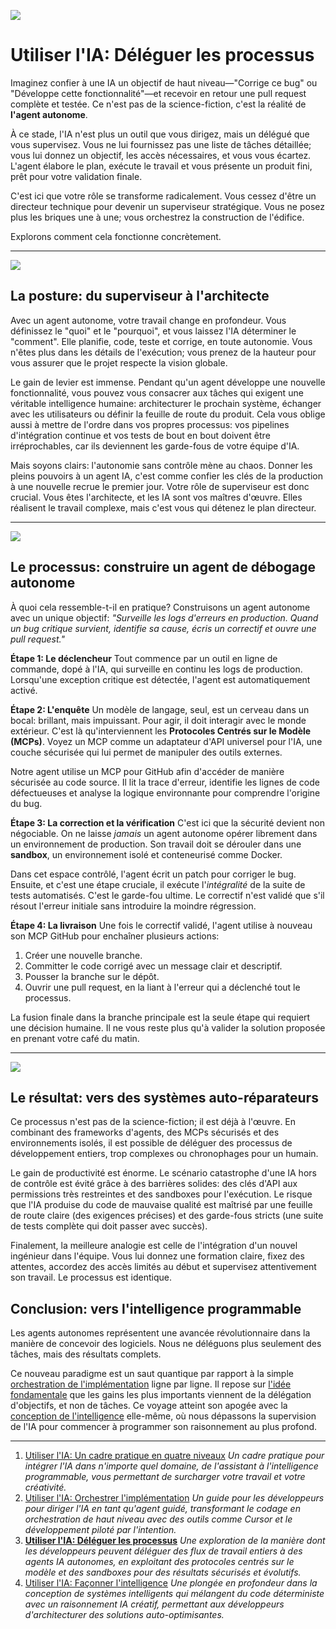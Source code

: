 ![](assets/thumbnail.jpg)

# Utiliser l'IA: Déléguer les processus

Imaginez confier à une IA un objectif de haut niveau—"Corrige ce bug" ou "Développe cette fonctionnalité"—et recevoir en retour une pull request complète et testée. Ce n'est pas de la science-fiction, c'est la réalité de **l'agent autonome**.

À ce stade, l'IA n'est plus un outil que vous dirigez, mais un délégué que vous supervisez. Vous ne lui fournissez pas une liste de tâches détaillée; vous lui donnez un objectif, les accès nécessaires, et vous vous écartez. L'agent élabore le plan, exécute le travail et vous présente un produit fini, prêt pour votre validation finale.

C'est ici que votre rôle se transforme radicalement. Vous cessez d'être un directeur technique pour devenir un superviseur stratégique. Vous ne posez plus les briques une à une; vous orchestrez la construction de l'édifice.

Explorons comment cela fonctionne concrètement.

***

![](assets/developer.jpg)

## **La posture: du superviseur à l'architecte**

Avec un agent autonome, votre travail change en profondeur. Vous définissez le "quoi" et le "pourquoi", et vous laissez l'IA déterminer le "comment". Elle planifie, code, teste et corrige, en toute autonomie. Vous n'êtes plus dans les détails de l'exécution; vous prenez de la hauteur pour vous assurer que le projet respecte la vision globale.

Le gain de levier est immense. Pendant qu'un agent développe une nouvelle fonctionnalité, vous pouvez vous consacrer aux tâches qui exigent une véritable intelligence humaine: architecturer le prochain système, échanger avec les utilisateurs ou définir la feuille de route du produit. Cela vous oblige aussi à mettre de l'ordre dans vos propres processus: vos pipelines d'intégration continue et vos tests de bout en bout doivent être irréprochables, car ils deviennent les garde-fous de votre équipe d'IA.

Mais soyons clairs: l'autonomie sans contrôle mène au chaos. Donner les pleins pouvoirs à un agent IA, c'est comme confier les clés de la production à une nouvelle recrue le premier jour. Votre rôle de superviseur est donc crucial. Vous êtes l'architecte, et les IA sont vos maîtres d'œuvre. Elles réalisent le travail complexe, mais c'est vous qui détenez le plan directeur.

***

![](assets/network.jpg)

## **Le processus: construire un agent de débogage autonome**

À quoi cela ressemble-t-il en pratique? Construisons un agent autonome avec un unique objectif: *"Surveille les logs d'erreurs en production. Quand un bug critique survient, identifie sa cause, écris un correctif et ouvre une pull request."*

**Étape 1: Le déclencheur**
Tout commence par un outil en ligne de commande, dopé à l'IA, qui surveille en continu les logs de production. Lorsqu'une exception critique est détectée, l'agent est automatiquement activé.

**Étape 2: L'enquête**
Un modèle de langage, seul, est un cerveau dans un bocal: brillant, mais impuissant. Pour agir, il doit interagir avec le monde extérieur. C'est là qu'interviennent les **Protocoles Centrés sur le Modèle (MCPs)**. Voyez un MCP comme un adaptateur d'API universel pour l'IA, une couche sécurisée qui lui permet de manipuler des outils externes.

Notre agent utilise un MCP pour GitHub afin d'accéder de manière sécurisée au code source. Il lit la trace d'erreur, identifie les lignes de code défectueuses et analyse la logique environnante pour comprendre l'origine du bug.

**Étape 3: La correction et la vérification**
C'est ici que la sécurité devient non négociable. On ne laisse *jamais* un agent autonome opérer librement dans un environnement de production. Son travail doit se dérouler dans une **sandbox**, un environnement isolé et conteneurisé comme Docker.

Dans cet espace contrôlé, l'agent écrit un patch pour corriger le bug. Ensuite, et c'est une étape cruciale, il exécute l'*intégralité* de la suite de tests automatisés. C'est le garde-fou ultime. Le correctif n'est validé que s'il résout l'erreur initiale sans introduire la moindre régression.

**Étape 4: La livraison**
Une fois le correctif validé, l'agent utilise à nouveau son MCP GitHub pour enchaîner plusieurs actions:
1. Créer une nouvelle branche.
2. Committer le code corrigé avec un message clair et descriptif.
3. Pousser la branche sur le dépôt.
4. Ouvrir une pull request, en la liant à l'erreur qui a déclenché tout le processus.

La fusion finale dans la branche principale est la seule étape qui requiert une décision humaine. Il ne vous reste plus qu'à valider la solution proposée en prenant votre café du matin.

***

![](assets/layers.jpg)

## **Le résultat: vers des systèmes auto-réparateurs**

Ce processus n'est pas de la science-fiction; il est déjà à l'œuvre. En combinant des frameworks d'agents, des MCPs sécurisés et des environnements isolés, il est possible de déléguer des processus de développement entiers, trop complexes ou chronophages pour un humain.

Le gain de productivité est énorme. Le scénario catastrophe d'une IA hors de contrôle est évité grâce à des barrières solides: des clés d'API aux permissions très restreintes et des sandboxes pour l'exécution. Le risque que l'IA produise du code de mauvaise qualité est maîtrisé par une feuille de route claire (des exigences précises) et des garde-fous stricts (une suite de tests complète qui doit passer avec succès).

Finalement, la meilleure analogie est celle de l'intégration d'un nouvel ingénieur dans l'équipe. Vous lui donnez une formation claire, fixez des attentes, accordez des accès limités au début et supervisez attentivement son travail. Le processus est identique.

## **Conclusion: vers l'intelligence programmable**

Les agents autonomes représentent une avancée révolutionnaire dans la manière de concevoir des logiciels. Nous ne déléguons plus seulement des tâches, mais des résultats complets.

Ce nouveau paradigme est un saut quantique par rapport à la simple [orchestration de l'implémentation](https://jterrazz.com/articles/21-guided-ai-for-developers/fr) ligne par ligne. Il repose sur [l'idée fondamentale](https://jterrazz.com/articles/20-the-four-levels-of-ai/fr) que les gains les plus importants viennent de la délégation d'objectifs, et non de tâches. Ce voyage atteint son apogée avec la [conception de l'intelligence](https://jterrazz.com/articles/23-programming-intelligence/fr) elle-même, où nous dépassons la supervision de l'IA pour commencer à programmer son raisonnement au plus profond.

---

1. [Utiliser l'IA: Un cadre pratique en quatre niveaux](https://jterrazz.com/articles/20-the-four-levels-of-ai/fr) *Un cadre pratique pour intégrer l'IA dans n'importe quel domaine, de l'assistant à l'intelligence programmable, vous permettant de surcharger votre travail et votre créativité.*
2. [Utiliser l'IA: Orchestrer l'implémentation](https://jterrazz.com/articles/21-guided-ai-for-developers/fr) *Un guide pour les développeurs pour diriger l'IA en tant qu'agent guidé, transformant le codage en orchestration de haut niveau avec des outils comme Cursor et le développement piloté par l'intention.*
3. [**Utiliser l'IA: Déléguer les processus**](https://jterrazz.com/articles/22-autonomous-ai-agents/fr) *Une exploration de la manière dont les développeurs peuvent déléguer des flux de travail entiers à des agents IA autonomes, en exploitant des protocoles centrés sur le modèle et des sandboxes pour des résultats sécurisés et évolutifs.*
4. [Utiliser l'IA: Façonner l'intelligence](https://jterrazz.com/articles/23-programming-intelligence/fr) *Une plongée en profondeur dans la conception de systèmes intelligents qui mélangent du code déterministe avec un raisonnement IA créatif, permettant aux développeurs d'architecturer des solutions auto-optimisantes.*
